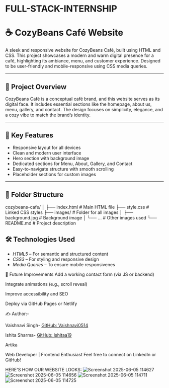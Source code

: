 # FULL-STACK-INTERNSHIP
# ☕ CozyBeans Café Website

A sleek and responsive website for CozyBeans Café, built using HTML and CSS. This project showcases a modern and warm digital presence for a café, highlighting its ambiance, menu, and customer experience. Designed to be user-friendly and mobile-responsive using CSS media queries.

---

## 🌟 Project Overview

CozyBeans Café is a conceptual café brand, and this website serves as its digital face. It includes essential sections like the homepage, about us, menu, gallery, and contact. The design focuses on simplicity, elegance, and a cozy vibe to match the brand’s identity.

---

## 🔑 Key Features

- Responsive layout for all devices
- Clean and modern user interface
- Hero section with background image
- Dedicated sections for Menu, About, Gallery, and Contact
- Easy-to-navigate structure with smooth scrolling
- Placeholder sections for custom images

---

## 📁 Folder Structure
cozybeans-cafe/
│
├── index.html    # Main HTML file
├── style.css     # Linked CSS styles
├── images/       # Folder for all images
│ ├── background.jpg     # Background image
│ └── ...       # Other images used
└── README.md     # Project description

## 🛠 Technologies Used

- *HTML5* – For semantic and structured content
- *CSS3* – For styling and responsive design
- *Media Queries* – To ensure mobile responsivenes

📌 Future Improvements
Add a working contact form (via JS or backend)

Integrate animations (e.g., scroll reveal)

Improve accessibility and SEO

Deploy via GitHub Pages or Netlify



✍ Author:-

Vaishnavi Singh- [GitHub: Vaishnavi0514](https://github.com/Vaishnavi0514)

Ishita Sharma- [GitHub: Ishitaa19](https://github.com/Ishitaa19)

Artika

Web Developer | Frontend Enthusiast
Feel free to connect on LinkedIn or GitHub!



HERE'S HOW OUR WEBSITE LOOKS:
![Screenshot 2025-06-05 114627](https://github.com/user-attachments/assets/308571a1-0afb-4483-b614-341ad4f9d67c)
![Screenshot 2025-06-05 114656](https://github.com/user-attachments/assets/51a990e5-7ae9-49bd-bee5-de3f9f44dfcd)
![Screenshot 2025-06-05 114711](https://github.com/user-attachments/assets/72d046ea-bc3a-473c-9f3b-7e45d583269c)
![Screenshot 2025-06-05 114725](https://github.com/user-attachments/assets/caf1d0e5-82d4-4f5d-bac9-ef506a8ee782)



